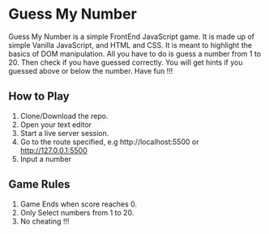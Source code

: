 # Guess My Number

Guess My Number is a simple FrontEnd JavaScript game. It is made up of simple Vanilla JavaScript, and HTML and CSS. It is meant to highlight the basics of DOM manipulation. All you have to do is guess a number from 1 to 20. Then check if you have guessed correctly. You will get hints if you guessed above or below the number.
Have fun !!!

## How to Play

1. Clone/Download the repo.
2. Open your text editor
3. Start a live server session.
4. Go to the route specified, e.g http://localhost:5500 or http://127.0.0.1:5500
5. Input a number

## Game Rules

1. Game Ends when score reaches 0.
2. Only Select numbers from 1 to 20.
3. No cheating !!!
